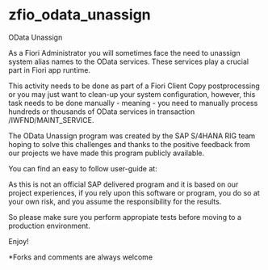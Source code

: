 # zfio_odata_unassign
OData Unassign

As a Fiori Administrator you will sometimes face the need to unassign system alias names to the OData services. These services  play a crucial part in Fiori app runtime.

This activity needs to be done as part of a Fiori Client Copy postprocessing or you may just want to clean-up your system configuration, however, this task needs to be done manually - meaning - you need to manually process hundreds or thousands of OData services in transaction /IWFND/MAINT_SERVICE.

The OData Unassign program was created by the SAP S/4HANA RIG team hoping to solve this challenges and thanks to the positive feedback from our projects we have made this program publicly available.

You can find an easy to follow user-guide at: 

As this is not an official SAP delivered program and it is based on our project experiences, if you rely upon this software or program, you do so at your own risk, and you assume the responsibility for the results.

So please make sure you perform appropiate tests before moving to a production environment.

Enjoy!

*Forks and comments are always welcome

